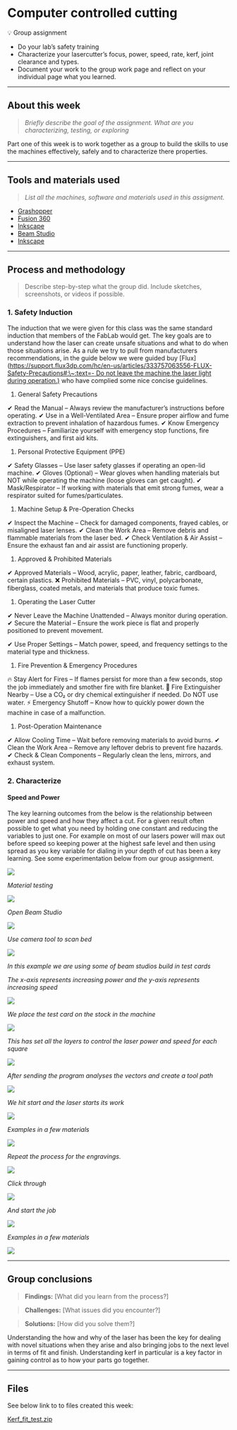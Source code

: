 # Computer controlled cutting

💡 Group assignment

* Do your lab’s safety training
* Characterize your lasercutter’s focus, power, speed, rate, kerf, joint clearance and types.
* Document your work to the group work page and reflect on your individual page what you learned.&#x20;

***

## About this week

> _Briefly describe the goal of the assignment. What are you characterizing, testing, or exploring_

Part one of this week is to work together as a group to build the skills to use the machines effectively, safely and to characterize there properties.

***

## Tools and materials used

> _List all the machines, software and materials used in this assigment._

* [Grashopper](https://www.grasshopper3d.com/)
* [Fusion 360](https://www.autodesk.com/eu/products/fusion-360/)
* [Inkscape](https://inkscape.org/)
* [Beam Studio](https://www.fluxlasers.com/beam-studio/)
* [Inkscape](https://inkscape.org/)

***

## Process and methodology

> Describe step-by-step what the group did. Include sketches, screenshots, or videos if possible.

### **1. Safety Induction**

The induction that we were given for this class was the same standard induction that members of the FabLab would get. The key goals are to understand how the laser can create unsafe situations and what to do when those situations arise. As a rule we try to pull from manufacturers recommendations, in the guide below we were guided buy \[Flux]\([https://support.flux3dp.com/hc/en-us/articles/333757063556-FLUX-Safety-Precautions#:\~:text=- Do not leave the machine,the laser light during operation.)](https://support.flux3dp.com/hc/en-us/articles/333757063556-FLUX-Safety-Precautions) who have complied some nice concise guidelines.

1. General Safety Precautions

✔ Read the Manual – Always review the manufacturer’s instructions before operating. ✔ Use in a Well-Ventilated Area – Ensure proper airflow and fume extraction to prevent inhalation of hazardous fumes. ✔ Know Emergency Procedures – Familiarize yourself with emergency stop functions, fire extinguishers, and first aid kits.

1. Personal Protective Equipment (PPE)

✔ Safety Glasses – Use laser safety glasses if operating an open-lid machine. ✔ Gloves (Optional) – Wear gloves when handling materials but NOT while operating the machine (loose gloves can get caught). ✔ Mask/Respirator – If working with materials that emit strong fumes, wear a respirator suited for fumes/particulates.

1. Machine Setup & Pre-Operation Checks

✔ Inspect the Machine – Check for damaged components, frayed cables, or misaligned laser lenses. ✔ Clean the Work Area – Remove debris and flammable materials from the laser bed. ✔ Check Ventilation & Air Assist – Ensure the exhaust fan and air assist are functioning properly.

1. Approved & Prohibited Materials

✔ Approved Materials – Wood, acrylic, paper, leather, fabric, cardboard, certain plastics. ❌ Prohibited Materials – PVC, vinyl, polycarbonate, fiberglass, coated metals, and materials that produce toxic fumes.

1. Operating the Laser Cutter

✔ Never Leave the Machine Unattended – Always monitor during operation. ✔ Secure the Material – Ensure the work piece is flat and properly positioned to prevent movement.

✔ Use Proper Settings – Match power, speed, and frequency settings to the material type and thickness.

1. Fire Prevention & Emergency Procedures

🔥 Stay Alert for Fires – If flames persist for more than a few seconds, stop the job immediately and smother fire with fire blanket. 🧯 Fire Extinguisher Nearby – Use a CO₂ or dry chemical extinguisher if needed. Do NOT use water. ⚡ Emergency Shutoff – Know how to quickly power down the machine in case of a malfunction.

1. Post-Operation Maintenance

✔ Allow Cooling Time – Wait before removing materials to avoid burns. ✔ Clean the Work Area – Remove any leftover debris to prevent fire hazards. ✔ Check & Clean Components – Regularly clean the lens, mirrors, and exhaust system.

### **2. Characterize**

#### **Speed and Power**

The key learning outcomes from the below is the relationship between power and speed and how they affect a cut. For a given result often possible to get what you need by holding one constant and reducing the variables to just one. For example on most of our lasers power will max out before speed so keeping power at the highest safe level and then using spread as you key variable for dialing in your depth of cut has been a key learning. See some experimentation below from our group assignment.

![](https://fabacademy.org/2025/labs/creativespark/students/carl-mcateer/images/w3/w3-sc3-1.jpeg)

_Material testing_

![](https://fabacademy.org/2025/labs/creativespark/students/carl-mcateer/images/w3/w3-sc3-2.jpeg)

_Open Beam Studio_

![](https://fabacademy.org/2025/labs/creativespark/students/carl-mcateer/images/w3/w3-sc3-3.jpeg)

_Use camera tool to scan bed_

![](https://fabacademy.org/2025/labs/creativespark/students/carl-mcateer/images/w3/w3-sc3-4.jpeg)

_In this example we are using some of beam studios build in test cards_

_The x-axis represents increasing power and the y-axis represents increasing speed_

![](https://fabacademy.org/2025/labs/creativespark/students/carl-mcateer/images/w3/w3-sc3-5.jpeg)

_We place the test card on the stock in the machine_

![](https://fabacademy.org/2025/labs/creativespark/students/carl-mcateer/images/w3/w3-sc3-6.jpeg)

_This has set all the layers to control the laser power and speed for each square_

![](https://fabacademy.org/2025/labs/creativespark/students/carl-mcateer/images/w3/w3-sc3-7.jpeg)

_After sending the program analyses the vectors and create a tool path_

![](https://fabacademy.org/2025/labs/creativespark/students/carl-mcateer/images/w3/w3-sc3-8.jpeg)

_We hit start and the laser starts its work_

![](https://fabacademy.org/2025/labs/creativespark/students/carl-mcateer/images/w3/w3-sc3-9.jpeg)

_Examples in a few materials_

![](https://fabacademy.org/2025/labs/creativespark/students/carl-mcateer/images/w3/w3-sc3-10.jpeg)

_Repeat the process for the engravings._

![](https://fabacademy.org/2025/labs/creativespark/students/carl-mcateer/images/w3/w3-sc3-11.jpeg)

_Click through_

![](https://fabacademy.org/2025/labs/creativespark/students/carl-mcateer/images/w3/w3-sc3-12.jpeg)

_And start the job_

![](https://fabacademy.org/2025/labs/creativespark/students/carl-mcateer/images/w3/w3-sc3-13.jpeg)

_Examples in a few materials_

![](https://fabacademy.org/2025/labs/creativespark/students/carl-mcateer/images/w3/w3-sc3-9.jpeg)

***

## Group conclusions

> **Findings:** \[What did you learn from the process?]

> **Challenges:** \[What issues did you encounter?]

> **Solutions:** \[How did you solve them?]

Understanding the how and why of the laser has been the key for dealing with novel situations when they arise and also bringing jobs to the next level in terms of fit and finish. Understanding kerf in particular is a key factor in gaining control as to how your parts go together.

***

## Files

See below link to to files created this week:

[Kerf\_fit\_test.zip](attachment:fa143099-59b4-408d-a68f-fd5d41aa57d2:Kerf_fit_test.zip)
